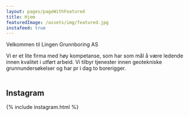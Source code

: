 ```yaml
---
layout: pages/pageWithFeatured
title: Hjem
featuredImage: /assets/img/featured.jpg
instafeed: true
---
```


Velkommen til Lingen Grunnboring AS

Vi er et lite firma med høy kompetanse, som har som mål å være ledende innen kvalitet i utført arbeid.
Vi tilbyr tjenester innen geotekniske grunnundersøkelser og har pr i dag to borerigger.
<br><br>
## Instagram

{% include instagram.html %}
